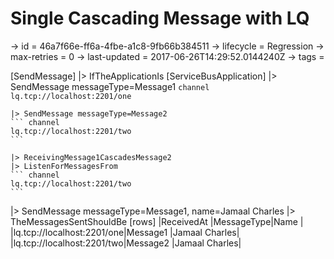 # Single Cascading Message with LQ

-> id = 46a7f66e-ff6a-4fbe-a1c8-9fb66b384511
-> lifecycle = Regression
-> max-retries = 0
-> last-updated = 2017-06-26T14:29:52.0144240Z
-> tags = 

[SendMessage]
|> IfTheApplicationIs
    [ServiceBusApplication]
    |> SendMessage messageType=Message1
    ``` channel
    lq.tcp://localhost:2201/one
    ```

    |> SendMessage messageType=Message2
    ``` channel
    lq.tcp://localhost:2201/two
    ```

    |> ReceivingMessage1CascadesMessage2
    |> ListenForMessagesFrom
    ``` channel
    lq.tcp://localhost:2201/two
    ```


|> SendMessage messageType=Message1, name=Jamaal Charles
|> TheMessagesSentShouldBe
    [rows]
    |ReceivedAt                 |MessageType|Name          |
    |lq.tcp://localhost:2201/one|Message1   |Jamaal Charles|
    |lq.tcp://localhost:2201/two|Message2   |Jamaal Charles|

~~~

